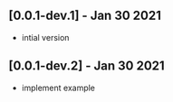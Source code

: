 ## [0.0.1-dev.1] - Jan 30 2021

* intial version

## [0.0.1-dev.2] - Jan 30 2021

* implement example